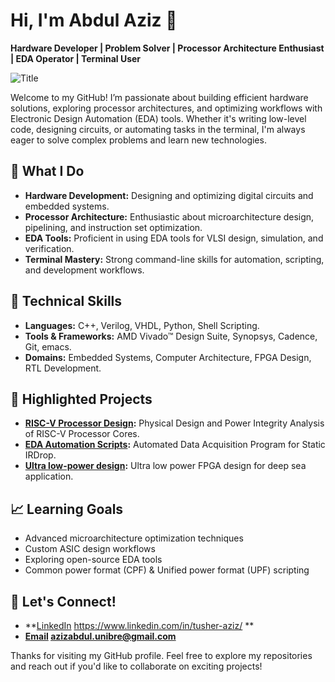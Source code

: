 # Hi, I'm Abdul Aziz 👋

**Hardware Developer | Problem Solver | Processor Architecture Enthusiast | EDA Operator | Terminal User**

![Title](https://i.gifer.com/TaPz.gif)

Welcome to my GitHub! I’m passionate about building efficient hardware solutions, exploring processor architectures, and optimizing workflows with Electronic Design Automation (EDA) tools. Whether it's writing low-level code, designing circuits, or automating tasks in the terminal, I'm always eager to solve complex problems and learn new technologies.

## 🚀 **What I Do**
- **Hardware Development:** Designing and optimizing digital circuits and embedded systems.
- **Processor Architecture:** Enthusiastic about microarchitecture design, pipelining, and instruction set optimization.
- **EDA Tools:** Proficient in using EDA tools for VLSI design, simulation, and verification.
- **Terminal Mastery:** Strong command-line skills for automation, scripting, and development workflows.

## 🔧 **Technical Skills**
- **Languages:** C++, Verilog, VHDL, Python, Shell Scripting.
- **Tools & Frameworks:** AMD Vivado™ Design Suite, Synopsys, Cadence, Git, emacs.
- **Domains:** Embedded Systems, Computer Architecture, FPGA Design, RTL Development.

## 📂 **Highlighted Projects**
- **[RISC-V Processor Design](#):** Physical Design and Power Integrity Analysis of RISC-V Processor Cores.
- **[EDA Automation Scripts](#):** Automated Data Acquisition Program for Static IRDrop.
- **[Ultra low-power design](#):** Ultra low power FPGA design for deep sea application.

## 📈 **Learning Goals**
- Advanced microarchitecture optimization techniques
- Custom ASIC design workflows
- Exploring open-source EDA tools
- Common power format (CPF) & Unified power format (UPF) scripting

## 🤝 **Let's Connect!**
- **[LinkedIn](#) https://www.linkedin.com/in/tusher-aziz/  **  
- **[Email](#) azizabdul.unibre@gmail.com**  

Thanks for visiting my GitHub profile. Feel free to explore my repositories and reach out if you'd like to collaborate on exciting projects!


